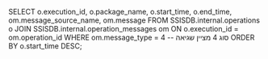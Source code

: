 SELECT 
    o.execution_id,
    o.package_name,
    o.start_time,
    o.end_time,
    om.message_source_name,
    om.message
FROM SSISDB.internal.operations o
JOIN SSISDB.internal.operation_messages om 
    ON o.execution_id = om.operation_id
WHERE om.message_type = 4  -- סוג 4 מציין שגיאה
ORDER BY o.start_time DESC;